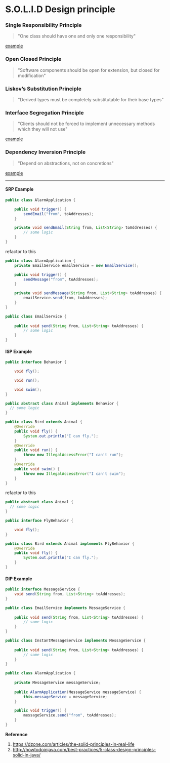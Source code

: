 # S.O.L.I.D Design principle

### Single Responsibility Principle

> "One class should have one and only one responsibility"

[example](#srp-example)

### Open Closed Principle

> "Software components should be open for extension, but closed for modification"

### Liskov’s Substitution Principle

> "Derived types must be completely substitutable for their base types"

### Interface Segregation Principle

> "Clients should not be forced to implement unnecessary methods which they will not use"

[example](#isp-example)

### Dependency Inversion Principle

> "Depend on abstractions, not on concretions"

[example](#dip-example)

---

#### SRP Example

```java
public class AlarmApplication {

    public void trigger() {
        sendEmail("from", toAddresses);
    }

    private void sendEmail(String from, List<String> toAddresses) {
        // some logic
    }
}
```

refactor to this

```java
public class AlarmApplication {
    private EmailService emailService = new EmailService();

    public void trigger() {
        sendMessage("from", toAddresses);
    }

    private void sendMessage(String from, List<String> toAddresses) {
        emailService.send(from, toAddresses);
    }
}
```

```java
public class EmailService {
    
    public void send(String from, List<String> toAddresses) {
        // some logic
    }
}
```

#### ISP Example
 
```java
public interface Behavior {

    void fly();

    void run();

    void swim();
}
```

```java
public abstract class Animal implements Behavior {
  // some logic
}
```

```java
public class Bird extends Animal {
    @Override
    public void fly() {
        System.out.println("I can fly.");
    }
    @Override
    public void run() {
        throw new IllegalAccessError("I can't run");
    }
    @Override
    public void swim() {
        throw new IllegalAccessError("I can't swim");
    }
}
```

refactor to this

```java
public abstract class Animal {
  // some logic
}
```

```java
public interface FlyBehavior {

    void fly();
}
```

```java
public class Bird extends Animal implements FlyBehavior {
    @Override
    public void fly() {
        System.out.println("I can fly.");
    }
}
```

#### DIP Example

```java
public interface MessageService {
    void send(String from, List<String> toAddresses);
}
```

```java
public class EmailService implements MessageService {
    
    public void send(String from, List<String> toAddresses) {
        // some logic
    }
}
```

```java
public class InstantMessageService implements MessageService {
    
    public void send(String from, List<String> toAddresses) {
        // some logic
    }
}
```

```java
public class AlarmApplication {
    
    private MessageService messageService;
    
    public AlarmApplication(MessageService messageService) {
        this.messageService = messageService;
    }

    public void trigger() {
        messageService.send("from", toAddresses);
    }
}
```

**Reference**

1. https://dzone.com/articles/the-solid-principles-in-real-life
2. http://howtodoinjava.com/best-practices/5-class-design-principles-solid-in-java/
